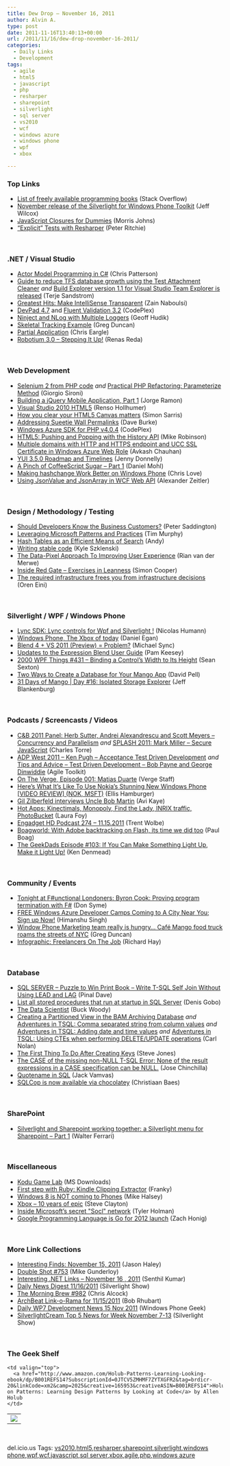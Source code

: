 ```yaml
---
title: Dew Drop – November 16, 2011
author: Alvin A.
type: post
date: 2011-11-16T13:40:13+00:00
url: /2011/11/16/dew-drop-november-16-2011/
categories:
  - Daily Links
  - Development
tags:
  - agile
  - html5
  - javascript
  - php
  - resharper
  - sharepoint
  - silverlight
  - sql server
  - vs2010
  - wcf
  - windows azure
  - windows phone
  - wpf
  - xbox

---
```

### <a name="top"></a>Top Links

  * <a href="http://stackoverflow.com/questions/194812/list-of-freely-available-programming-books" target="_blank">List of freely available programming books</a> (Stack Overflow)
  * [November release of the Silverlight for Windows Phone Toolkit][1] (Jeff Wilcox)
  * <a href="http://blog.morrisjohns.com/javascript_closures_for_dummies" target="_blank">JavaScript Closures for Dummies</a> (Morris Johns)
  * [“Explicit” Tests with Resharper][2] (Peter Ritchie)

&#160;

### <a name="dotnet"></a>.NET / Visual Studio

  * [Actor Model Programming in C#][3] (Chris Patterson)
  * [Guide to reduce TFS database growth using the Test Attachment Cleaner][4] _and_ [Build Explorer version 1.1 for Visual Studio Team Explorer is released][5] (Terje Sandstrom)
  * [Greatest Hits: Make IntelliSense Transparent][6] (Zain Naboulsi)
  * <a href="http://devpad.codeplex.com/releases/view/73937" target="_blank">DevPad 4.7</a> and <a href="http://fluentvalidation.codeplex.com/releases/view/76821" target="_blank">Fluent Validation 3.2</a> (CodePlex)
  * [Ninject and NLog with Multiple Loggers][7] (Geoff Hudik)
  * [Skeletal Tracking Example][8] (Greg Duncan)
  * [Partial Application][9] (Chris Eargle)
  * [Robotium 3.0 – Stepping It Up!][10] (Renas Reda)

&#160;

### <a name="web"></a>Web Development

  * [Selenium 2 from PHP code][11] _and_ [Practical PHP Refactoring: Parameterize Method][12] (Giorgio Sironi)
  * [Building a jQuery Mobile Application, Part 1][13] (Jorge Ramon)
  * [Visual Studio 2010 HTML5][14] (Renso Hollhumer)
  * [How you clear your HTML5 Canvas matters][15] (Simon Sarris)
  * [Addressing Sueetie Wall Permalinks][16] (Dave Burke)
  * <a href="http://phpazure.codeplex.com/releases/view/76863" target="_blank">Windows Azure SDK for PHP v4.0.4</a> (CodePlex)
  * <a href="http://html5doctor.com/history-api/" target="_blank">HTML5: Pushing and Popping with the History API</a> (Mike Robinson)
  * [Multiple domains with HTTP and HTTPS endpoint and UCC SSL Certificate in Windows Azure Web Role][17] (Avkash Chauhan)
  * [YUI 3.5.0 Roadmap and Timelines][18] (Jenny Donnelly)
  * [A Pinch of CoffeeScript Sugar &#8211; Part 1][19] (Daniel Mohl)
  * [Making hashchange Work Better on Windows Phone][20] (Chris Love)
  * [Using JsonValue and JsonArray in WCF Web API][21] (Alexander Zeitler)

&#160;

### <a name="design"></a>Design / Methodology / Testing

  * [Should Developers Know the Business Customers?][22] (Peter Saddington)
  * [Leveraging Microsoft Patterns and Practices][23] (Tim Murphy)
  * [Hash Tables as an Efficient Means of Search][24] (Andy)
  * [Writing stable code][25] (Kyle Szklenski)
  * [The Data-Pixel Approach To Improving User Experience][26] (Rian van der Merwe)
  * [Inside Red Gate &#8211; Exercises in Leanness][27] (Simon Cooper)
  * [The required infrastructure frees you from infrastructure decisions][28] (Oren Eini)

&#160;

### <a name="silverlight"></a>Silverlight / WPF / Windows Phone

  * [Lync SDK: Lync controls for Wpf and Silverlight !][29] (Nicolas Humann)
  * [Windows Phone, The Xbox of today][30] (Daniel Egan)
  * [Blend 4 + VS 2011 (Preview) = Problem?][31] (Michael Sync)
  * [Updates to the Expression Blend User Guide][32] (Pam Keesey)
  * <a href="http://wpf.2000things.com/2011/11/16/431-binding-a-controls-width-to-its-height" target="_blank">2000 WPF Things #431 – Binding a Control’s Width to Its Height</a> (Sean Sexton)
  * [Two Ways to Create a Database for Your Mango App][33] (David Pell)
  * [31 Days of Mango | Day #16: Isolated Storage Explorer][34] (Jeff Blankenburg)

&#160;

### <a name="podcasts"></a>Podcasts / Screencasts / Videos

  * [C&B 2011 Panel: Herb Sutter, Andrei Alexandrescu and Scott Meyers &#8211; Concurrency and Parallelism][35] _and_ [SPLASH 2011: Mark Miller &#8211; Secure JavaScript][36] (Charles Torre)
  * [ADP West 2011 &#8211; Ken Pugh &#8211; Acceptance Test Driven Development][37] _and_ [Tips and Advice &#8211; Test Driven Development &#8211; Bob Payne and George Dinwiddie][38] (Agile Toolkit)
  * [On The Verge, Episode 001: Matias Duarte][39] (Verge Staff)
  * [Here&#8217;s What It&#8217;s Like To Use Nokia&#8217;s Stunning New Windows Phone \[VIDEO REVIEW\] (NOK, MSFT)][40] (Ellis Hamburger)
  * [Gil Zilberfeld interviews Uncle Bob Martin][41] (Avi Kaye)
  * [Hot Apps: Kinectimals, Monopoly, Find the Lady, INRIX traffic, PhotoBucket][42] (Laura Foy)
  * [Engadget HD Podcast 274 &#8211; 11.15.2011][43] (Trent Wolbe)
  * <a href="http://boagworld.com/tumblog/with-adobe-backtracking-on-flash-its-time-we-did-too/" target="_blank">Boagworld: With Adobe backtracking on Flash, its time we did too</a> (Paul Boag)
  * <a href="http://feeds.wired.com/~r/wiredgeekdad/~3/creEEvj7NcI/" target="_blank">The GeekDads Episode #103: If You Can Make Something Light Up, Make it Light Up!</a> (Ken Denmead)

&#160;

### <a name="events"></a>Community / Events

  * [Tonight at F#unctional Londoners: Byron Cook: Proving program termination with F#][44] (Don Syme)
  * [FREE Windows Azure Developer Camps Coming to A City Near You; Sign up Now!][45] (Himanshu Singh)
  * [Window Phone Marketing team really is hungry&#8230; Café Mango food truck roams the streets of NYC][46] (Greg Duncan)
  * [Infographic: Freelancers On The Job][47] (Richard Hay)

&#160;

### <a name="sql"></a>Database

  * [SQL SERVER – Puzzle to Win Print Book – Write T-SQL Self Join Without Using LEAD and LAG][48] (Pinal Dave)
  * [List all stored procedures that run at startup in SQL Server][49] (Denis Gobo)
  * [The Data Scientist][50] (Buck Woody)
  * [Creating a Partitioned View in the BAM Archiving Database][51] _and_ [Adventures in TSQL: Comma separated string from column values][52] _and_ [Adventures in TSQL: Adding date and time values][53] _and_ [Adventures in TSQL: Using CTEs when performing DELETE/UPDATE operations][54] (Carl Nolan)
  * [The First Thing To Do After Creating Keys][55] (Steve Jones)
  * [The CASE of the missing non-NULL T-SQL Error: None of the result expressions in a CASE specification can be NULL.][56] (Jose Chinchilla)
  * [Quotename in SQL][57] (Jack Vamvas)
  * [SQLCop is now available via chocolatey][58] (Christiaan Baes)

&#160;

### <a name="sp"></a>SharePoint

  * [Silverlight and Sharepoint working together: a Silverlight menu for Sharepoint &#8211; Part 1][59] (Walter Ferrari)

&#160;

### <a name="misc"></a>Miscellaneous

  * [Kodu Game Lab][60] (MS Downloads)
  * [First step with Ruby: Kindle Clipping Extractor][61] (Franky)
  * [Windows 8 is NOT coming to Phones][62] (Mike Halsey)
  * [Xbox – 10 years of epic][63] (Steve Clayton)
  * [Inside Microsoft&#8217;s secret "Socl" network][64] (Tyler Holman)
  * [Google Programming Language is Go for 2012 launch][65] (Zach Honig)

&#160;

### <a name="links"></a>More Link Collections

  * [Interesting Finds: November 15, 2011][66] (Jason Haley)
  * [Double Shot #753][67] (Mike Gunderloy)
  * [Interesting .NET Links – November 16 , 2011][68] (Senthil Kumar)
  * [Daily News Digest 11/16/2011][69] (Silverlight Show)
  * [The Morning Brew #982][70] (Chris Alcock)
  * [ArchBeat Link-o-Rama for 11/15/2011][71] (Bob Rhubart)
  * [Daily WP7 Development News 15 Nov 2011][72] (Windows Phone Geek)
  * [SilverlightCream Top 5 News for Week November 7-13][73] (Silverlight Show)

&#160;

### <a name="shelf"></a>The Geek Shelf

<table border="0" cellspacing="0" cellpadding="0">
  <tr>
    <td>
      <img data-recalc-dims="1" decoding="async" src="https://i0.wp.com/ecx.images-amazon.com/images/I/51LtT0ACBbL._SL160_.jpg?w=660" />
    </td>
    
    <td valign="top">
      <a href="http://www.amazon.com/Holub-Patterns-Learning-Looking-ebook/dp/B001REFS14?SubscriptionId=0JTCV5ZMHMF7ZYTXGFR2&tag=brdicr-20&linkCode=xm2&camp=2025&creative=165953&creativeASIN=B001REFS14">Holub on Patterns: Learning Design Patterns by Looking at Code</a> by Allen Holub
    </td>
  </tr>
</table>

&#160;

<div style="padding-bottom: 0px; margin: 0px; padding-left: 0px; padding-right: 0px; display: inline; float: none; padding-top: 0px" id="scid:0767317B-992E-4b12-91E0-4F059A8CECA8:d7eb714d-27d9-4309-a8ba-f02488037a3b" class="wlWriterEditableSmartContent">
  del.icio.us Tags: <a href="http://del.icio.us/popular/vs2010" rel="tag">vs2010</a>,<a href="http://del.icio.us/popular/html5" rel="tag">html5</a>,<a href="http://del.icio.us/popular/resharper" rel="tag">resharper</a>,<a href="http://del.icio.us/popular/sharepoint" rel="tag">sharepoint</a>,<a href="http://del.icio.us/popular/silverlight" rel="tag">silverlight</a>,<a href="http://del.icio.us/popular/windows+phone" rel="tag">windows phone</a>,<a href="http://del.icio.us/popular/wpf" rel="tag">wpf</a>,<a href="http://del.icio.us/popular/wcf" rel="tag">wcf</a>,<a href="http://del.icio.us/popular/javascript" rel="tag">javascript</a>,<a href="http://del.icio.us/popular/sql+server" rel="tag">sql server</a>,<a href="http://del.icio.us/popular/xbox" rel="tag">xbox</a>,<a href="http://del.icio.us/popular/agile" rel="tag">agile</a>,<a href="http://del.icio.us/popular/php" rel="tag">php</a>,<a href="http://del.icio.us/popular/windows+azure" rel="tag">windows azure</a>
</div>

 [1]: http://www.jeff.wilcox.name/2011/11/nov2011phonetoolkit/
 [2]: http://feedproxy.google.com/~r/PeterRitchiesMvpBlog/~3/75a2MinNK4k/explicit-tests-with-resharper.aspx
 [3]: http://feedproxy.google.com/~r/LosTechies/~3/rF4rFFA2MTI/
 [4]: http://geekswithblogs.net/terje/archive/2011/11/15/guide-to-reduce-tfs-database-growth-using-the-test-attachment.aspx
 [5]: http://geekswithblogs.net/terje/archive/2011/11/15/build-explorer-version-1.1-for-visual-studio-team-explorer-is.aspx
 [6]: http://feedproxy.google.com/~r/zainnab/~3/82FkRjhQBVI/greatest-hits-make-intellisense-transparent.aspx
 [7]: http://feedproxy.google.com/~r/thnk2wn/~3/a1qy_F5acvg/ninject-and-nlog-with-multiple-loggers.html
 [8]: http://channel9.msdn.com/coding4fun/kinect/Skeletal-Tracking-Example
 [9]: http://www.kodefuguru.com/post/2011/11/16/Partial-Application.aspx
 [10]: http://feedproxy.google.com/~r/jayway/posts/~3/Eaw2aRi1EE0/
 [11]: http://feeds.dzone.com/~r/zones/agile/~3/7_50W3Q1YM0/selenium-2-php-code
 [12]: http://feeds.dzone.com/~r/zones/agile/~3/EBcRzrDDquY/practical-php-refactoring-31
 [13]: http://feeds.dzone.com/~r/zones/css/~3/cLlngze7Fu0/building-jquery-mobile
 [14]: http://feedproxy.google.com/~r/geekswithblogs/~3/Q8iEtqWB7R8/visual-studio-2010-html5.aspx
 [15]: http://feeds.dzone.com/~r/zones/css/~3/FYJMlX0QidE/how-you-clear-your-html5
 [16]: http://feedproxy.google.com/~r/DaveBurke/~3/6I1MkZockig/post.aspx
 [17]: http://feedproxy.google.com/~r/AvkashChauhansBlog/~3/2b9TYErpwSI/multiple-domains-with-http-and-https-endpoint-and-ucc-ssl-certificate-in-windows-azure-web-role.aspx
 [18]: http://feeds.yuiblog.com/~r/YahooUserInterfaceBlog/~3/qSwUT1h6ueM/
 [19]: http://feedproxy.google.com/~r/BloggemDano/~3/aMzAZgLli6Q/pinch-of-coffeescript-sugar-part-1.html
 [20]: http://professionalaspnet.com/archive/2011/11/15/Making-hashchange-Work-Better-on-Windows-Phone.aspx
 [21]: http://blog.alexonasp.net/post.aspx?id=28cd0192-5e78-4b28-b029-857e518847bd
 [22]: http://feedproxy.google.com/~r/agilescout/~3/5UPzDEmL7Ic/
 [23]: http://geekswithblogs.net/tmurphy/archive/2011/11/15/leveraging-microsoft-patterns-and-practices.aspx
 [24]: http://www.codeproject.com/KB/cpp/HashTables.aspx
 [25]: http://thecappsblog.blogspot.com/2011/11/writing-stable-code.html
 [26]: http://www.smashingmagazine.com/2011/11/15/the-data-pixel-approach-to-improving-user-experience/
 [27]: http://geekswithblogs.net/simonc/archive/2011/11/15/inside-red-gate-exercises-in-leanness.aspx
 [28]: http://feedproxy.google.com/~r/AyendeRahien/~3/u4CtWqwNIvo/the-required-infrastructure-frees-you-from-infrastructure-decisions
 [29]: http://blog.humann.info/post/2011/11/16/Lync-SDK-Lync-controls-for-Wpf-and-Silverlight-!.aspx
 [30]: http://thesociablegeek.com/2011/11/15/windows-phone-the-xbox-of-today/
 [31]: http://feedproxy.google.com/~r/MichaelSync/~3/BzrvGhQW1QM/blend-4-vs-2011-preview-problem
 [32]: http://expressioniq.com/?p=3372
 [33]: http://feeds.dzone.com/~r/zones/dotnet/~3/RvIY7B0_xNw/two-ways-create-database-your
 [34]: http://feedproxy.google.com/~r/Blankenthoughts/~3/m4PsG5L6GcI/
 [35]: http://channel9.msdn.com/Shows/Going+Deep/CB-2011-Panel-Herb-Sutter-Andrei-Alexandrescu-and-Scott-Meyers-Concurrency-and-Parallelism
 [36]: http://channel9.msdn.com/Blogs/Charles/SPLASH-2011-Mark-Miller-Secure-JavaScript
 [37]: http://agiletoolkit.libsyn.com/adp-west-2011-ken-pugh-acceptance-test-driven-development
 [38]: http://agiletoolkit.libsyn.com/tips-and-advice-test-driven-development-bob-payne-and-george-dinwiddie
 [39]: http://www.theverge.com/2011/11/15/2565287/on-the-verge-001
 [40]: http://feedproxy.google.com/~r/typepad/alleyinsider/silicon_alley_insider/~3/lcLQJdn4TV0/nokia-lumia-800-video-review-2011-11
 [41]: http://feedproxy.google.com/~r/Typemock/~3/Igak87vRY4k/
 [42]: http://channel9.msdn.com/Shows/Hot-Apps/Hot-Apps-Kinectimals-Monopoly-Find-the-Lady-INRIX-traffic-PhotoBucket
 [43]: http://www.engadget.com/2011/11/15/engadget-hd-podcast-274-11-15-2011/
 [44]: http://blogs.msdn.com/b/dsyme/archive/2011/11/16/tonight-at-f-unctional-londoners-byron-cook-proving-program-termination-with-f.aspx
 [45]: http://blogs.msdn.com/b/windowsazure/archive/2011/11/15/free-windows-azure-developer-camps-coming-to-a-city-near-you-sign-up-now.aspx
 [46]: http://coolthingoftheday.blogspot.com/2011/11/everythingwm-cafe-mango-food-truck.html
 [47]: http://www.windowsobserver.com/2011/11/15/infographic-freelancers-on-the-job/
 [48]: http://blog.sqlauthority.com/2011/11/16/sql-server-puzzle-to-win-print-book-write-t-sql-self-join-without-using-first-_value-and-last_value/
 [49]: http://blogs.lessthandot.com/index.php/DataMgmt/DBAdmin/MSSQLServerAdmin/list-all-stored-procedures-that
 [50]: http://blogs.msdn.com/b/buckwoody/archive/2011/11/15/the-data-scientist.aspx
 [51]: http://blogs.msdn.com/b/carlnol/archive/2011/11/15/creating-a-partitioned-view-in-the-bam-archiving-database.aspx
 [52]: http://blogs.msdn.com/b/carlnol/archive/2011/11/15/adventures-in-tsql-comma-separated-string-from-column-values.aspx
 [53]: http://blogs.msdn.com/b/carlnol/archive/2011/11/15/adventures-in-tsql-adding-date-and-time-values.aspx
 [54]: http://blogs.msdn.com/b/carlnol/archive/2011/11/15/adventures-in-tsql-using-ctes-when-performing-delete-update-operations.aspx
 [55]: http://www.sqlservercentral.com/blogs/steve_jones/archive/2011/11/15/the-first-thing-to-do-after-creating-keys.aspx
 [56]: http://www.sqlservercentral.com/blogs/sqljoe/archive/2011/11/16/the-case-of-the-missing-non_2D00_null-t_2D00_sql-error_3A00_-none-of-the-result-expressions-in-a-case-specification-can-be-null_2E00_.aspx
 [57]: http://feedproxy.google.com/~r/sqlserverpedia/~3/2D7TNnen9Es/
 [58]: http://blogs.lessthandot.com/index.php/DataMgmt/DBAdmin/MSSQLServerAdmin/sqlcop-is-now-available-via
 [59]: http://feedproxy.google.com/~r/silverlightshow/~3/4ZcZ1uAK4A4/Silverlight-and-Sharepoint-working-together-a-Silverlight-menu-for-Sharepoint-Part-1.aspx
 [60]: http://www.microsoft.com/download/en/details.aspx?id=10056&WT.mc_id=rss_alldownloads_all
 [61]: http://frankysnotes.blogspot.com/2011/11/first-step-with-ruby-kindle-clipping.html
 [62]: http://feedproxy.google.com/~r/windows-8-news/~3/c9Gxic9d0cQ/
 [63]: http://blogs.technet.com/b/next/archive/2011/11/15/xbox-10-years-of-epic.aspx
 [64]: http://www.neowin.net/news/inside-microsofts-socl
 [65]: http://www.engadget.com/2011/11/15/google-programming-language-is-go-for-2012-launch/
 [66]: http://jasonhaley.com/blog/post.aspx?id=bf4e26e6-d9ec-4747-97ad-cd103e4be418
 [67]: http://afreshcup.com/home/2011/11/16/double-shot-753.html
 [68]: http://feedproxy.google.com/~r/ginktage/EPSB/~3/5m7HEz7Om18/
 [69]: http://feedproxy.google.com/~r/silverlightshow/~3/8eTDSSYp2Ns/Daily-News-Digest-11-16-2011.aspx
 [70]: http://feedproxy.google.com/~r/ReflectivePerspective/~3/Z-L34uesWg8/
 [71]: http://feedproxy.google.com/~r/brhubartOTN/~3/AdKMH65znj0/archbeat_link_o_rama_for32
 [72]: http://www.windowsphonegeek.com/news/daily-wp7-development-news-15-nov-2011
 [73]: http://feedproxy.google.com/~r/silverlightshow/~3/xN6J1x8zu7U/SilverlightCream-Top-5-News-for-Week-November-7-13.aspx